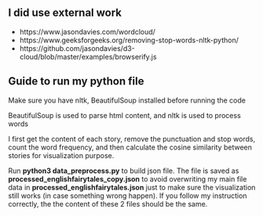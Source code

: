 <h2>I did use external work</h2>
<ul>
  <li>https://www.jasondavies.com/wordcloud/</li>

  <li>https://www.geeksforgeeks.org/removing-stop-words-nltk-python/</li>
  <li>
    https://github.com/jasondavies/d3-cloud/blob/master/examples/browserify.js
  </li>
</ul>

<h2>Guide to run my python file</h2>
<p>Make sure you have nltk, BeautifulSoup installed before running the code</p>
<p>
  BeautifulSoup is used to parse html content, and nltk is used to process words
</p>
<p>
  I first get the content of each story, remove the punctuation and stop words, count the word frequency, and then
  calculate the cosine similarity between stories for visualization purpose.
</p>
<p>
  Run <strong>python3 data_preprocess.py</strong> to build json file. The file
  is saved as <strong>processed_englishfairytales_copy.json</strong> to avoid
  overwriting my main file data in <strong> processed_englishfairytales.json</strong> just to make
  sure the visualization still works (in case something wrong happen). If you
  follow my instruction correctly, the the content of these 2 files should be
  the same.
</p>

